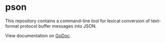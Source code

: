 # pson

This repository contains a command-line tool for lexical conversion of
text-format protocol buffer messages into JSON.

View documentation on [GoDoc](http://godoc.org/bitbucket.org/creachadair/pson).
